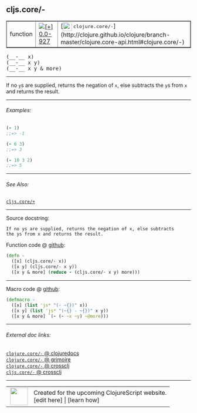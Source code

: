 ## cljs.core/-



 <table border="1">
<tr>
<td>function</td>
<td><a href="https://github.com/cljsinfo/cljs-api-docs/tree/0.0-927"><img valign="middle" alt="[+] 0.0-927" title="Added in 0.0-927" src="https://img.shields.io/badge/+-0.0--927-lightgrey.svg"></a> </td>
<td>
[<img height="24px" valign="middle" src="http://i.imgur.com/1GjPKvB.png"> <samp>clojure.core/-</samp>](http://clojure.github.io/clojure/branch-master/clojure.core-api.html#clojure.core/-)
</td>
</tr>
</table>


 <samp>
(__-__ x)<br>
</samp>
 <samp>
(__-__ x y)<br>
</samp>
 <samp>
(__-__ x y & more)<br>
</samp>

---

If no `y`s are supplied, returns the negation of `x`, else subtracts the `y`s
from `x` and returns the result.

---

###### Examples:

```clj
(- 1)
;;=> -1

(- 6 3)
;;=> 3

(- 10 3 2)
;;=> 5
```

---

###### See Also:

[`cljs.core/+`](cljs.core_PLUS.md)<br>

---


Source docstring:

```
If no ys are supplied, returns the negation of x, else subtracts
the ys from x and returns the result.
```


Function code @ [github](https://github.com/clojure/clojurescript/blob/r1513/src/cljs/cljs/core.cljs#L1212-L1217):

```clj
(defn -
  ([x] (cljs.core/- x))
  ([x y] (cljs.core/- x y))
  ([x y & more] (reduce - (cljs.core/- x y) more)))
```

<!--
Repo - tag - source tree - lines:

 <pre>
clojurescript @ r1513
└── src
    └── cljs
        └── cljs
            └── <ins>[core.cljs:1212-1217](https://github.com/clojure/clojurescript/blob/r1513/src/cljs/cljs/core.cljs#L1212-L1217)</ins>
</pre>

-->

---

Macro code @ [github](https://github.com/clojure/clojurescript/blob/r1513/src/clj/cljs/core.clj#L227-L230):

```clj
(defmacro -
  ([x] (list 'js* "(- ~{})" x))
  ([x y] (list 'js* "(~{} - ~{})" x y))
  ([x y & more] `(- (- ~x ~y) ~@more)))
```

<!--
Repo - tag - source tree - lines:

 <pre>
clojurescript @ r1513
└── src
    └── clj
        └── cljs
            └── <ins>[core.clj:227-230](https://github.com/clojure/clojurescript/blob/r1513/src/clj/cljs/core.clj#L227-L230)</ins>
</pre>
-->

---


###### External doc links:

[`clojure.core/-` @ clojuredocs](http://clojuredocs.org/clojure.core/-)<br>
[`clojure.core/-` @ grimoire](http://conj.io/store/v1/org.clojure/clojure/1.7.0-beta3/clj/clojure.core/-/)<br>
[`clojure.core/-` @ crossclj](http://crossclj.info/fun/clojure.core/-.html)<br>
[`cljs.core/-` @ crossclj](http://crossclj.info/fun/cljs.core.cljs/-.html)<br>

---

 <table>
<tr><td>
<img valign="middle" align="right" width="48px" src="http://i.imgur.com/Hi20huC.png">
</td><td>
Created for the upcoming ClojureScript website.<br>
[edit here] | [learn how]
</td></tr></table>

[edit here]:https://github.com/cljsinfo/cljs-api-docs/blob/master/cljsdoc/cljs.core_-.cljsdoc
[learn how]:https://github.com/cljsinfo/cljs-api-docs/wiki/cljsdoc-files

<!--

This information was too distracting to show to readers, but I'll leave it
commented here since it is helpful to:

- pretty-print the data used to generate this document
- and show how to retrieve that data



The API data for this symbol:

```clj
{:description "If no `y`s are supplied, returns the negation of `x`, else subtracts the `y`s\nfrom `x` and returns the result.",
 :ns "cljs.core",
 :name "-",
 :signature ["[x]" "[x y]" "[x y & more]"],
 :history [["+" "0.0-927"]],
 :type "function",
 :related ["cljs.core/+"],
 :full-name-encode "cljs.core_-",
 :source {:code "(defn -\n  ([x] (cljs.core/- x))\n  ([x y] (cljs.core/- x y))\n  ([x y & more] (reduce - (cljs.core/- x y) more)))",
          :title "Function code",
          :repo "clojurescript",
          :tag "r1513",
          :filename "src/cljs/cljs/core.cljs",
          :lines [1212 1217]},
 :extra-sources [{:code "(defmacro -\n  ([x] (list 'js* \"(- ~{})\" x))\n  ([x y] (list 'js* \"(~{} - ~{})\" x y))\n  ([x y & more] `(- (- ~x ~y) ~@more)))",
                  :title "Macro code",
                  :repo "clojurescript",
                  :tag "r1513",
                  :filename "src/clj/cljs/core.clj",
                  :lines [227 230]}],
 :examples [{:id "0a974e",
             :content "```clj\n(- 1)\n;;=> -1\n\n(- 6 3)\n;;=> 3\n\n(- 10 3 2)\n;;=> 5\n```"}],
 :full-name "cljs.core/-",
 :clj-symbol "clojure.core/-",
 :docstring "If no ys are supplied, returns the negation of x, else subtracts\nthe ys from x and returns the result."}

```

Retrieve the API data for this symbol:

```clj
;; from Clojure REPL
(require '[clojure.edn :as edn])
(-> (slurp "https://raw.githubusercontent.com/cljsinfo/cljs-api-docs/catalog/cljs-api.edn")
    (edn/read-string)
    (get-in [:symbols "cljs.core/-"]))
```

-->
